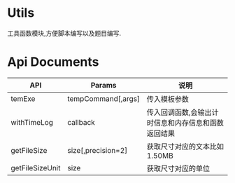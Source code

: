 # Utils

工具函数模块,方便脚本编写以及题目编写.

# Api Documents

| API             | Params             | 说明                         |
|-----------------|--------------------|----------------------------|
| temExe          | tempCommand[,args] | 传入模板参数                     |
| withTimeLog     | callback           | 传入回调函数,会输出计时信息和内存信息和函数返回结果 |
| getFileSize     | size[,precision=2] | 获取尺寸对应的文本比如1.50MB          |
| getFileSizeUnit | size               | 获取尺寸对应的单位                  |